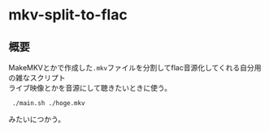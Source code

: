 # mkv-split-to-flac  
## 概要
MakeMKVとかで作成した`.mkv`ファイルを分割してflac音源化してくれる自分用の雑なスクリプト  
ライブ映像とかを音源にして聴きたいときに使う。  

```
 ./main.sh ./hoge.mkv
```
みたいにつかう。  
